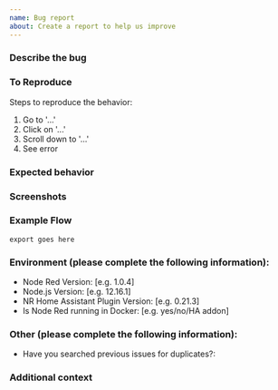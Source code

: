```yaml
---
name: Bug report
about: Create a report to help us improve
---
```


### Describe the bug

<!-- A clear and concise description of what the bug is. -->

### To Reproduce

Steps to reproduce the behavior:

1. Go to '...'
2. Click on '...'
3. Scroll down to '...'
4. See error

### Expected behavior

<!-- A clear and concise description of what you expected to happen. -->

### Screenshots

<!-- If applicable, add screenshots to help explain your problem. -->

### Example Flow

<!-- If applicable, add an example of exported json of a flow exhibiting the issue to aid in reproduction. -->

```
export goes here
```

### Environment (please complete the following information):

- Node Red Version: [e.g. 1.0.4]
- Node.js Version: [e.g. 12.16.1]
- NR Home Assistant Plugin Version: [e.g. 0.21.3]
- Is Node Red running in Docker: [e.g. yes/no/HA addon]

### Other (please complete the following information):

- Have you searched previous issues for duplicates?:

### Additional context

<!-- Add any other context about the problem here. -->
